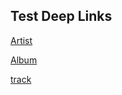 ## Test Deep Links


[Artist](spotify:artist:2WjvvwAX0mdWwq3aFuUdtc)




[Album](spotify:album:1eStwpifoxHYRsCrPheX4l)




[track](spotify:track:1brwdYwjltrJo7WHpIvbYt)



